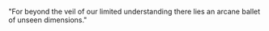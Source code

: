 "For beyond the veil of our limited understanding there lies an arcane ballet of unseen dimensions."
